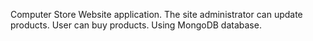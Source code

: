 Computer Store Website application.
The site administrator can update products.
User can buy products.
Using MongoDB database.
